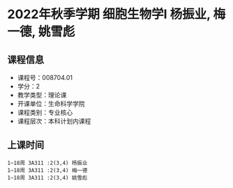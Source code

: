 # 2022年秋季学期 细胞生物学I 杨振业, 梅一德, 姚雪彪






## 课程信息

- 课程号：008704.01
- 学分：2
- 教学类型：理论课
- 开课单位：生命科学学院
- 课程类别：专业核心
- 课程层次：本科计划内课程

## 上课时间

```
1~18周 3A311 :2(3,4) 杨振业
1~18周 3A311 :2(3,4) 梅一德
1~18周 3A311 :2(3,4) 姚雪彪
```


